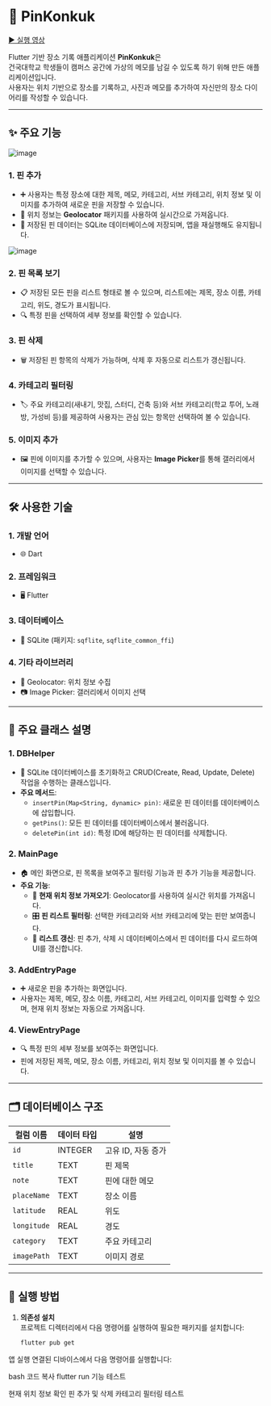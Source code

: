 # 📍 PinKonkuk

[▶ 실행 영상](https://youtu.be/rcUROVCI6xY?feature=shared)

Flutter 기반 장소 기록 애플리케이션 **PinKonkuk**은  
건국대학교 학생들이 캠퍼스 공간에 가상의 메모를 남길 수 있도록 하기 위해 만든 애플리케이션입니다.  
사용자는 위치 기반으로 장소를 기록하고, 사진과 메모를 추가하여 자신만의 장소 다이어리를 작성할 수 있습니다.

---

## ✨ 주요 기능

![image](https://github.com/user-attachments/assets/2c58e47c-4969-4530-bc44-0ae4f521546c)

### 1. **핀 추가**
- ➕ 사용자는 특정 장소에 대한 제목, 메모, 카테고리, 서브 카테고리, 위치 정보 및 이미지를 추가하여 새로운 핀을 저장할 수 있습니다.
- 📍 위치 정보는 **Geolocator** 패키지를 사용하여 실시간으로 가져옵니다.
- 💾 저장된 핀 데이터는 SQLite 데이터베이스에 저장되며, 앱을 재실행해도 유지됩니다.

![image](https://github.com/user-attachments/assets/82a233e5-a374-409b-bab7-803a419268fc)

### 2. **핀 목록 보기**
- 📋 저장된 모든 핀을 리스트 형태로 볼 수 있으며, 리스트에는 제목, 장소 이름, 카테고리, 위도, 경도가 표시됩니다.
- 🔍 특정 핀을 선택하여 세부 정보를 확인할 수 있습니다.

### 3. **핀 삭제**
- 🗑️ 저장된 핀 항목의 삭제가 가능하며, 삭제 후 자동으로 리스트가 갱신됩니다.

### 4. **카테고리 필터링**
- 🏷️ 주요 카테고리(새내기, 맛집, 스터디, 건축 등)와 서브 카테고리(학교 투어, 노래방, 가성비 등)를 제공하여 사용자는 관심 있는 항목만 선택하여 볼 수 있습니다.

### 5. **이미지 추가**
- 🖼️ 핀에 이미지를 추가할 수 있으며, 사용자는 **Image Picker**를 통해 갤러리에서 이미지를 선택할 수 있습니다.

---

## 🛠️ 사용한 기술

### 1. **개발 언어**
- 🌐 Dart

### 2. **프레임워크**
- 🖥️ Flutter

### 3. **데이터베이스**
- 📂 SQLite (패키지: `sqflite`, `sqflite_common_ffi`)

### 4. **기타 라이브러리**
- 📡 Geolocator: 위치 정보 수집
- 📷 Image Picker: 갤러리에서 이미지 선택

---

## 🧩 주요 클래스 설명

### 1. **DBHelper**
- 🏦 SQLite 데이터베이스를 초기화하고 CRUD(Create, Read, Update, Delete) 작업을 수행하는 클래스입니다.
- **주요 메서드**:
  - `insertPin(Map<String, dynamic> pin)`: 새로운 핀 데이터를 데이터베이스에 삽입합니다.
  - `getPins()`: 모든 핀 데이터를 데이터베이스에서 불러옵니다.
  - `deletePin(int id)`: 특정 ID에 해당하는 핀 데이터를 삭제합니다.

### 2. **MainPage**
- 🏠 메인 화면으로, 핀 목록을 보여주고 필터링 기능과 핀 추가 기능을 제공합니다.
- **주요 기능**:
  - 📍 **현재 위치 정보 가져오기**: Geolocator를 사용하여 실시간 위치를 가져옵니다.
  - 🎛️ **핀 리스트 필터링**: 선택한 카테고리와 서브 카테고리에 맞는 핀만 보여줍니다.
  - 🔄 **리스트 갱신**: 핀 추가, 삭제 시 데이터베이스에서 핀 데이터를 다시 로드하여 UI를 갱신합니다.

### 3. **AddEntryPage**
- ➕ 새로운 핀을 추가하는 화면입니다.
- 사용자는 제목, 메모, 장소 이름, 카테고리, 서브 카테고리, 이미지를 입력할 수 있으며, 현재 위치 정보는 자동으로 가져옵니다.

### 4. **ViewEntryPage**
- 🔍 특정 핀의 세부 정보를 보여주는 화면입니다.
- 핀에 저장된 제목, 메모, 장소 이름, 카테고리, 위치 정보 및 이미지를 볼 수 있습니다.

---

## 🗂️ 데이터베이스 구조

| 컬럼 이름   | 데이터 타입 | 설명                |
|-------------|-------------|---------------------|
| `id`        | INTEGER     | 고유 ID, 자동 증가  |
| `title`     | TEXT        | 핀 제목             |
| `note`      | TEXT        | 핀에 대한 메모      |
| `placeName` | TEXT        | 장소 이름           |
| `latitude`  | REAL        | 위도                |
| `longitude` | REAL        | 경도                |
| `category`  | TEXT        | 주요 카테고리       |
| `imagePath` | TEXT        | 이미지 경로         |

---

## 🚀 실행 방법

1. **의존성 설치**  
   프로젝트 디렉터리에서 다음 명령어를 실행하여 필요한 패키지를 설치합니다:
   ```bash
   flutter pub get
앱 실행
연결된 디바이스에서 다음 명령어를 실행합니다:

bash
코드 복사
flutter run
기능 테스트

현재 위치 정보 확인
핀 추가 및 삭제
카테고리 필터링 테스트
